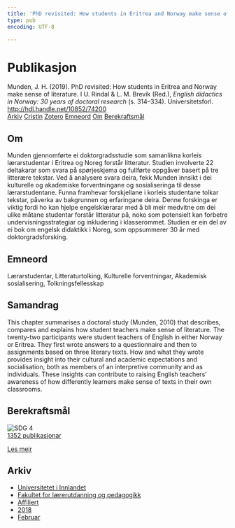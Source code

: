 ```yaml
---
title: 'PhD revisited: How students in Eritrea and Norway make sense of literature'
type: pub
encoding: UTF-8

---
```

<h1>Publikasjon</h1>
<article id="csl-bib-container-LP3XHF3X" class="csl-bib-container">
  <div class="csl-bib-body"> <div class="csl-entry">Munden, J. H. (2019). PhD revisited: How students in Eritrea and Norway make sense of literature. I U. Rindal &#38; L. M. Brevik (Red.), <i>English didactics in Norway: 30 years of doctoral research</i> (s. 314–334). Universitetsforl. <a href="http://hdl.handle.net/10852/74200">http://hdl.handle.net/10852/74200</a></div> </div>
  <div class="csl-bib-buttons">
    <a href="#taxonomy-article-LP3XHF3X" alt="archive" class="csl-bib-button">Arkiv</a>
    <a href="https://app.cristin.no/results/show.jsf?id=1568913" alt="Cristin" class="csl-bib-button">Cristin</a>
    <a href="http://zotero.org/groups/5881554/items/LP3XHF3X" alt="Zotero" class="csl-bib-button">Zotero</a>
    <a href="#keywords-article-LP3XHF3X" alt="keywords" class="csl-bib-button">Emneord</a>
    <a href="#about-article-LP3XHF3X" alt="about_pub" class="csl-bib-button">Om</a>
    <a href="#sdg-article-LP3XHF3X" alt="sdg" class="csl-bib-button">Berekraftsmål</a>
  </div>
  <div id="csl-bib-meta-container-LP3XHF3X"></div>
</article>
<div id="csl-bib-meta-LP3XHF3X" class="csl-bib-meta">
  <article id="about-article-LP3XHF3X" class="about_pub-article">
    <h1>Om</h1>
    Munden gjennomførte ei doktorgradsstudie som samanlikna korleis lærarstudentar i Eritrea og Noreg forstår litteratur. Studien involverte 22 deltakarar som svara på spørjeskjema og fullførte oppgåver basert på tre litterære tekstar. Ved å analysere svara deira, fekk Munden innsikt i dei kulturelle og akademiske forventningane og sosialiseringa til desse lærarstudentane. Funna framhevar forskjellane i korleis studentane tolkar tekstar, påverka av bakgrunnen og erfaringane deira. Denne forskinga er viktig fordi ho kan hjelpe engelsklærarar med å bli meir medvitne om dei ulike måtane studentar forstår litteratur på, noko som potensielt kan forbetre undervisningsstrategiar og inkludering i klasserommet. Studien er ein del av ei bok om engelsk didaktikk i Noreg, som oppsummerer 30 år med doktorgradsforsking.
  </article>
  <article id="keywords-article-LP3XHF3X" class="keywords-article">
    <h1>Emneord</h1>
    Lærarstudentar, Litteraturtolking, Kulturelle forventningar, Akademisk sosialisering, Tolkningsfellesskap
  </article>
  <article id="abstract-article-LP3XHF3X" class="abstract-article">
    <h1>Samandrag</h1>
    This chapter summarises a doctoral study (Munden, 2010) that describes, compares and explains how student teachers make sense of literature. The twenty-two participants were student teachers of English in either Norway or Eritrea. They first wrote answers to a questionnaire and then to assignments based on three literary texts. How and what they wrote provides insight into their cultural and academic expectations and socialisation, both as members of an interpretive community and as individuals. These insights can contribute to raising English teachers’ awareness of how differently learners make sense of texts in their own classrooms.
  </article>
  <article id="sdg-article-LP3XHF3X" class="sdg-article">
    <h1>Berekraftsmål</h1>
    <div class="sdg-container"><div id="sdg4" class="sdg">
        <img src="{{< params subfolder >}}images/sdg/sdg04_nn.png" class="image" alt="SDG 4">
        <div class="sdg-overlay">
          <a href="{{< params subfolder >}}nn/archive/?sdg=4#archive" class="sdg-publication-count"><span>1352</span> publikasjonar</a>
          <p><a href="https://fn.no/om-fn/fns-baerekraftsmaal/god-utdanning?lang=nno-NO" class="sdg-read-more">Les meir</a></p>
        </div>
      </div></div>
  </article>
  <article id="taxonomy-article-LP3XHF3X" class="taxonomy-article">
    <h1>Arkiv</h1>
    <ul>
      <li><a href="{{< params subfolder >}}nn/archive/?key=3DCRN523">Universitetet i Innlandet</a></li>
      <li><a href="{{< params subfolder >}}nn/archive/?key=WYNZA47F">Fakultet for lærerutdanning og pedagogikk</a></li>
      <li><a href="{{< params subfolder >}}nn/archive/?key=2ZAN5K7T">Affiliert</a></li>
      <li><a href="{{< params subfolder >}}nn/archive/?key=QU482WF9">2018</a></li>
      <li><a href="{{< params subfolder >}}nn/archive/?key=MFA8W9D7">Februar</a></li>
    </ul>
  </article>
</div>
